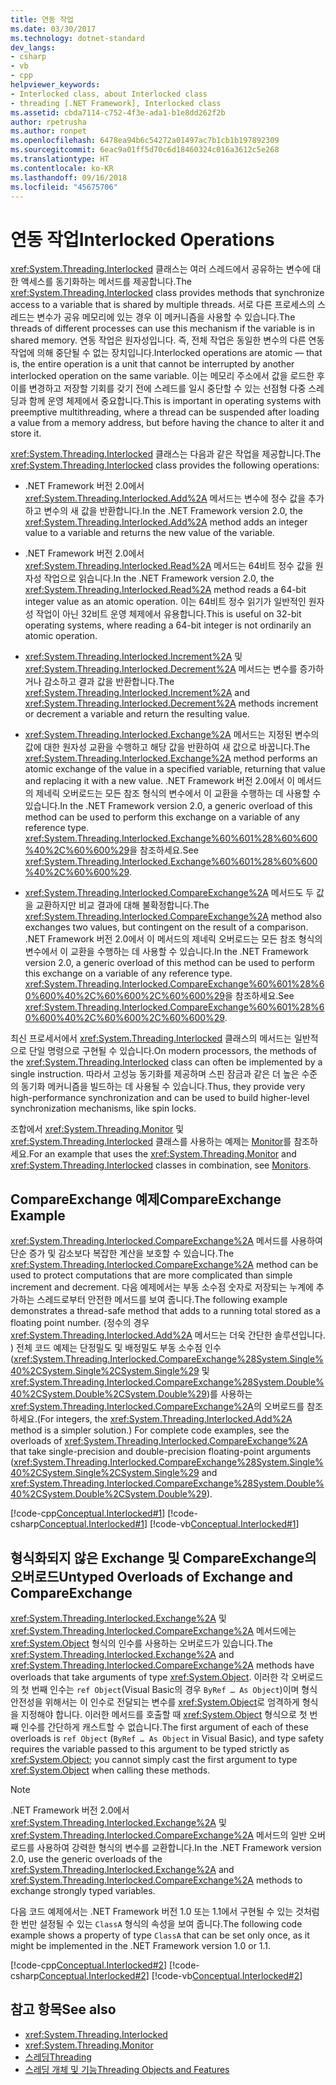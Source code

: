 ```yaml
---
title: 연동 작업
ms.date: 03/30/2017
ms.technology: dotnet-standard
dev_langs:
- csharp
- vb
- cpp
helpviewer_keywords:
- Interlocked class, about Interlocked class
- threading [.NET Framework], Interlocked class
ms.assetid: cbda7114-c752-4f3e-ada1-b1e8dd262f2b
author: rpetrusha
ms.author: ronpet
ms.openlocfilehash: 6478ea94b6c54272a01497ac7b1cb1b197892309
ms.sourcegitcommit: 6eac9a01ff5d70c6d18460324c016a3612c5e268
ms.translationtype: HT
ms.contentlocale: ko-KR
ms.lasthandoff: 09/16/2018
ms.locfileid: "45675706"
---
```

# <a name="interlocked-operations"></a><span data-ttu-id="d28dd-102">연동 작업</span><span class="sxs-lookup"><span data-stu-id="d28dd-102">Interlocked Operations</span></span>
<span data-ttu-id="d28dd-103"><xref:System.Threading.Interlocked> 클래스는 여러 스레드에서 공유하는 변수에 대한 액세스를 동기화하는 메서드를 제공합니다.</span><span class="sxs-lookup"><span data-stu-id="d28dd-103">The <xref:System.Threading.Interlocked> class provides methods that synchronize access to a variable that is shared by multiple threads.</span></span> <span data-ttu-id="d28dd-104">서로 다른 프로세스의 스레드는 변수가 공유 메모리에 있는 경우 이 메커니즘을 사용할 수 있습니다.</span><span class="sxs-lookup"><span data-stu-id="d28dd-104">The threads of different processes can use this mechanism if the variable is in shared memory.</span></span> <span data-ttu-id="d28dd-105">연동 작업은 원자성입니다. 즉, 전체 작업은 동일한 변수의 다른 연동 작업에 의해 중단될 수 없는 장치입니다.</span><span class="sxs-lookup"><span data-stu-id="d28dd-105">Interlocked operations are atomic — that is, the entire operation is a unit that cannot be interrupted by another interlocked operation on the same variable.</span></span> <span data-ttu-id="d28dd-106">이는 메모리 주소에서 값을 로드한 후 이를 변경하고 저장할 기회를 갖기 전에 스레드를 일시 중단할 수 있는 선점형 다중 스레딩과 함께 운영 체제에서 중요합니다.</span><span class="sxs-lookup"><span data-stu-id="d28dd-106">This is important in operating systems with preemptive multithreading, where a thread can be suspended after loading a value from a memory address, but before having the chance to alter it and store it.</span></span>  
  
 <span data-ttu-id="d28dd-107"><xref:System.Threading.Interlocked> 클래스는 다음과 같은 작업을 제공합니다.</span><span class="sxs-lookup"><span data-stu-id="d28dd-107">The <xref:System.Threading.Interlocked> class provides the following operations:</span></span>  
  
-   <span data-ttu-id="d28dd-108">.NET Framework 버전 2.0에서 <xref:System.Threading.Interlocked.Add%2A> 메서드는 변수에 정수 값을 추가하고 변수의 새 값을 반환합니다.</span><span class="sxs-lookup"><span data-stu-id="d28dd-108">In the .NET Framework version 2.0, the <xref:System.Threading.Interlocked.Add%2A> method adds an integer value to a variable and returns the new value of the variable.</span></span>  
  
-   <span data-ttu-id="d28dd-109">.NET Framework 버전 2.0에서 <xref:System.Threading.Interlocked.Read%2A> 메서드는 64비트 정수 값을 원자성 작업으로 읽습니다.</span><span class="sxs-lookup"><span data-stu-id="d28dd-109">In the .NET Framework version 2.0, the <xref:System.Threading.Interlocked.Read%2A> method reads a 64-bit integer value as an atomic operation.</span></span> <span data-ttu-id="d28dd-110">이는 64비트 정수 읽기가 일반적인 원자성 작업이 아닌 32비트 운영 체제에서 유용합니다.</span><span class="sxs-lookup"><span data-stu-id="d28dd-110">This is useful on 32-bit operating systems, where reading a 64-bit integer is not ordinarily an atomic operation.</span></span>  
  
-   <span data-ttu-id="d28dd-111"><xref:System.Threading.Interlocked.Increment%2A> 및 <xref:System.Threading.Interlocked.Decrement%2A> 메서드는 변수를 증가하거나 감소하고 결과 값을 반환합니다.</span><span class="sxs-lookup"><span data-stu-id="d28dd-111">The <xref:System.Threading.Interlocked.Increment%2A> and <xref:System.Threading.Interlocked.Decrement%2A> methods increment or decrement a variable and return the resulting value.</span></span>  
  
-   <span data-ttu-id="d28dd-112"><xref:System.Threading.Interlocked.Exchange%2A> 메서드는 지정된 변수의 값에 대한 원자성 교환을 수행하고 해당 값을 반환하여 새 값으로 바꿉니다.</span><span class="sxs-lookup"><span data-stu-id="d28dd-112">The <xref:System.Threading.Interlocked.Exchange%2A> method performs an atomic exchange of the value in a specified variable, returning that value and replacing it with a new value.</span></span> <span data-ttu-id="d28dd-113">.NET Framework 버전 2.0에서 이 메서드의 제네릭 오버로드는 모든 참조 형식의 변수에서 이 교환을 수행하는 데 사용할 수 있습니다.</span><span class="sxs-lookup"><span data-stu-id="d28dd-113">In the .NET Framework version 2.0, a generic overload of this method can be used to perform this exchange on a variable of any reference type.</span></span> <span data-ttu-id="d28dd-114"><xref:System.Threading.Interlocked.Exchange%60%601%28%60%600%40%2C%60%600%29>을 참조하세요.</span><span class="sxs-lookup"><span data-stu-id="d28dd-114">See <xref:System.Threading.Interlocked.Exchange%60%601%28%60%600%40%2C%60%600%29>.</span></span>  
  
-   <span data-ttu-id="d28dd-115"><xref:System.Threading.Interlocked.CompareExchange%2A> 메서드도 두 값을 교환하지만 비교 결과에 대해 불확정합니다.</span><span class="sxs-lookup"><span data-stu-id="d28dd-115">The <xref:System.Threading.Interlocked.CompareExchange%2A> method also exchanges two values, but contingent on the result of a comparison.</span></span> <span data-ttu-id="d28dd-116">.NET Framework 버전 2.0에서 이 메서드의 제네릭 오버로드는 모든 참조 형식의 변수에서 이 교환을 수행하는 데 사용할 수 있습니다.</span><span class="sxs-lookup"><span data-stu-id="d28dd-116">In the .NET Framework version 2.0, a generic overload of this method can be used to perform this exchange on a variable of any reference type.</span></span> <span data-ttu-id="d28dd-117"><xref:System.Threading.Interlocked.CompareExchange%60%601%28%60%600%40%2C%60%600%2C%60%600%29>을 참조하세요.</span><span class="sxs-lookup"><span data-stu-id="d28dd-117">See <xref:System.Threading.Interlocked.CompareExchange%60%601%28%60%600%40%2C%60%600%2C%60%600%29>.</span></span>  
  
 <span data-ttu-id="d28dd-118">최신 프로세서에서 <xref:System.Threading.Interlocked> 클래스의 메서드는 일반적으로 단일 명령으로 구현될 수 있습니다.</span><span class="sxs-lookup"><span data-stu-id="d28dd-118">On modern processors, the methods of the <xref:System.Threading.Interlocked> class can often be implemented by a single instruction.</span></span> <span data-ttu-id="d28dd-119">따라서 고성능 동기화를 제공하며 스핀 잠금과 같은 더 높은 수준의 동기화 메커니즘을 빌드하는 데 사용될 수 있습니다.</span><span class="sxs-lookup"><span data-stu-id="d28dd-119">Thus, they provide very high-performance synchronization and can be used to build higher-level synchronization mechanisms, like spin locks.</span></span>  
  
 <span data-ttu-id="d28dd-120">조합에서 <xref:System.Threading.Monitor> 및 <xref:System.Threading.Interlocked> 클래스를 사용하는 예제는 [Monitor](https://msdn.microsoft.com/library/33fe4aef-b44b-42fd-9e72-c908e39e75db)를 참조하세요.</span><span class="sxs-lookup"><span data-stu-id="d28dd-120">For an example that uses the <xref:System.Threading.Monitor> and <xref:System.Threading.Interlocked> classes in combination, see [Monitors](https://msdn.microsoft.com/library/33fe4aef-b44b-42fd-9e72-c908e39e75db).</span></span>  
  
## <a name="compareexchange-example"></a><span data-ttu-id="d28dd-121">CompareExchange 예제</span><span class="sxs-lookup"><span data-stu-id="d28dd-121">CompareExchange Example</span></span>  
 <span data-ttu-id="d28dd-122"><xref:System.Threading.Interlocked.CompareExchange%2A> 메서드를 사용하여 단순 증가 및 감소보다 복잡한 계산을 보호할 수 있습니다.</span><span class="sxs-lookup"><span data-stu-id="d28dd-122">The <xref:System.Threading.Interlocked.CompareExchange%2A> method can be used to protect computations that are more complicated than simple increment and decrement.</span></span> <span data-ttu-id="d28dd-123">다음 예제에서는 부동 소수점 숫자로 저장되는 누계에 추가하는 스레드로부터 안전한 메서드를 보여 줍니다.</span><span class="sxs-lookup"><span data-stu-id="d28dd-123">The following example demonstrates a thread-safe method that adds to a running total stored as a floating point number.</span></span> <span data-ttu-id="d28dd-124">(정수의 경우 <xref:System.Threading.Interlocked.Add%2A> 메서드는 더욱 간단한 솔루션입니다. ) 전체 코드 예제는 단정밀도 및 배정밀도 부동 소수점 인수(<xref:System.Threading.Interlocked.CompareExchange%28System.Single%40%2CSystem.Single%2CSystem.Single%29> 및 <xref:System.Threading.Interlocked.CompareExchange%28System.Double%40%2CSystem.Double%2CSystem.Double%29>)를 사용하는 <xref:System.Threading.Interlocked.CompareExchange%2A>의 오버로드를 참조하세요.</span><span class="sxs-lookup"><span data-stu-id="d28dd-124">(For integers, the <xref:System.Threading.Interlocked.Add%2A> method is a simpler solution.) For complete code examples, see the overloads of <xref:System.Threading.Interlocked.CompareExchange%2A> that take single-precision and double-precision floating-point arguments (<xref:System.Threading.Interlocked.CompareExchange%28System.Single%40%2CSystem.Single%2CSystem.Single%29> and <xref:System.Threading.Interlocked.CompareExchange%28System.Double%40%2CSystem.Double%2CSystem.Double%29>).</span></span>  
  
 [!code-cpp[Conceptual.Interlocked#1](../../../samples/snippets/cpp/VS_Snippets_CLR/conceptual.interlocked/cpp/source1.cpp#1)]
 [!code-csharp[Conceptual.Interlocked#1](../../../samples/snippets/csharp/VS_Snippets_CLR/conceptual.interlocked/cs/source1.cs#1)]
 [!code-vb[Conceptual.Interlocked#1](../../../samples/snippets/visualbasic/VS_Snippets_CLR/conceptual.interlocked/vb/source1.vb#1)]  
  
## <a name="untyped-overloads-of-exchange-and-compareexchange"></a><span data-ttu-id="d28dd-125">형식화되지 않은 Exchange 및 CompareExchange의 오버로드</span><span class="sxs-lookup"><span data-stu-id="d28dd-125">Untyped Overloads of Exchange and CompareExchange</span></span>  
 <span data-ttu-id="d28dd-126"><xref:System.Threading.Interlocked.Exchange%2A> 및 <xref:System.Threading.Interlocked.CompareExchange%2A> 메서드에는 <xref:System.Object> 형식의 인수를 사용하는 오버로드가 있습니다.</span><span class="sxs-lookup"><span data-stu-id="d28dd-126">The <xref:System.Threading.Interlocked.Exchange%2A> and <xref:System.Threading.Interlocked.CompareExchange%2A> methods have overloads that take arguments of type <xref:System.Object>.</span></span> <span data-ttu-id="d28dd-127">이러한 각 오버로드의 첫 번째 인수는 `ref Object`(Visual Basic의 경우 `ByRef … As Object`)이며 형식 안전성을 위해서는 이 인수로 전달되는 변수를 <xref:System.Object>로 엄격하게 형식을 지정해야 합니다. 이러한 메서드를 호출할 때 <xref:System.Object> 형식으로 첫 번째 인수를 간단하게 캐스트할 수 없습니다.</span><span class="sxs-lookup"><span data-stu-id="d28dd-127">The first argument of each of these overloads is `ref Object` (`ByRef … As Object` in Visual Basic), and type safety requires the variable passed to this argument to be typed strictly as <xref:System.Object>; you cannot simply cast the first argument to type <xref:System.Object> when calling these methods.</span></span>  
  
> [!NOTE]
>  <span data-ttu-id="d28dd-128">.NET Framework 버전 2.0에서 <xref:System.Threading.Interlocked.Exchange%2A> 및 <xref:System.Threading.Interlocked.CompareExchange%2A> 메서드의 일반 오버로드를 사용하여 강력한 형식의 변수를 교환합니다.</span><span class="sxs-lookup"><span data-stu-id="d28dd-128">In the .NET Framework version 2.0, use the generic overloads of the <xref:System.Threading.Interlocked.Exchange%2A> and <xref:System.Threading.Interlocked.CompareExchange%2A> methods to exchange strongly typed variables.</span></span>  
  
 <span data-ttu-id="d28dd-129">다음 코드 예제에서는 .NET Framework 버전 1.0 또는 1.1에서 구현될 수 있는 것처럼 한 번만 설정될 수 있는 `ClassA` 형식의 속성을 보여 줍니다.</span><span class="sxs-lookup"><span data-stu-id="d28dd-129">The following code example shows a property of type `ClassA` that can be set only once, as it might be implemented in the .NET Framework version 1.0 or 1.1.</span></span>  
  
 [!code-cpp[Conceptual.Interlocked#2](../../../samples/snippets/cpp/VS_Snippets_CLR/conceptual.interlocked/cpp/source2.cpp#2)]
 [!code-csharp[Conceptual.Interlocked#2](../../../samples/snippets/csharp/VS_Snippets_CLR/conceptual.interlocked/cs/source2.cs#2)]
 [!code-vb[Conceptual.Interlocked#2](../../../samples/snippets/visualbasic/VS_Snippets_CLR/conceptual.interlocked/vb/source2.vb#2)]  
  
## <a name="see-also"></a><span data-ttu-id="d28dd-130">참고 항목</span><span class="sxs-lookup"><span data-stu-id="d28dd-130">See also</span></span>

- <xref:System.Threading.Interlocked>  
- <xref:System.Threading.Monitor>  
- [<span data-ttu-id="d28dd-131">스레딩</span><span class="sxs-lookup"><span data-stu-id="d28dd-131">Threading</span></span>](../../../docs/standard/threading/index.md)  
- [<span data-ttu-id="d28dd-132">스레딩 개체 및 기능</span><span class="sxs-lookup"><span data-stu-id="d28dd-132">Threading Objects and Features</span></span>](../../../docs/standard/threading/threading-objects-and-features.md)
